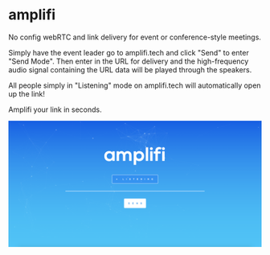 # amplifi

No config webRTC and link delivery for event or conference-style meetings.

Simply have the event leader go to amplifi.tech and click "Send" to enter "Send Mode". Then enter in the URL for delivery and the high-frequency audio signal containing the URL data will be played through the speakers.

All people simply in "Listening" mode on amplifi.tech will automatically open up the link!

Amplifi your link in seconds.

![Alt text](/screenshot_web.png?raw=true "ScreenShot 1")
